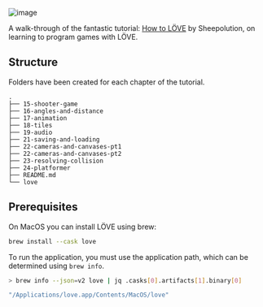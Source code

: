 ![image](https://user-images.githubusercontent.com/5807118/196012812-da48c35f-c5f3-4125-bb6f-733e9785e0c4.png)

A walk-through of the fantastic tutorial: [How to LÖVE](https://sheepolution.com/learn/book/contents) by Sheepolution, on learning to program games with LÖVE.

## Structure

Folders have been created for each chapter of the tutorial.

```
.
├── 15-shooter-game
├── 16-angles-and-distance
├── 17-animation
├── 18-tiles
├── 19-audio
├── 21-saving-and-loading
├── 22-cameras-and-canvases-pt1
├── 22-cameras-and-canvases-pt2
├── 23-resolving-collision
├── 24-platformer
├── README.md
└── love
```

## Prerequisites

On MacOS you can install LÖVE using brew:

```sh
brew install --cask love
```

To run the application, you must use the application path, which can be determined using `brew info`.

```sh
> brew info --json=v2 love | jq .casks[0].artifacts[1].binary[0]

"/Applications/love.app/Contents/MacOS/love"
```
